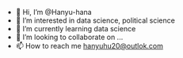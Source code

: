 - 👋 Hi, I’m @Hanyu-hana
- 👀 I’m interested in data science, political science
- 🌱 I’m currently learning data science
- 💞️ I’m looking to collaborate on ...
- 📫 How to reach me hanyuhu20@outlok.com

<!---
Hanyu-hana/Hanyu-hana is a ✨ special ✨ repository because its `README.md` (this file) appears on your GitHub profile.
You can click the Preview link to take a look at your changes.
--->
